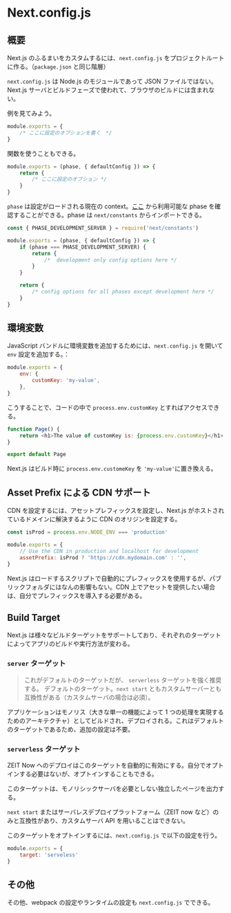 # Next.config.js
## 概要
Next.js のふるまいをカスタムするには、`next.config.js` をプロジェクトルートに作る。（`package.json` と同じ階層）

`next.config.js` は Node.js のモジュールであって JSON ファイルではない。Next.js サーバとビルドフェーズで使われて、ブラウザのビルドには含まれない。  

例を見てみよう。

```javascript
module.exports = {
    /* ここに設定のオプションを書く　*/
}
```

関数を使うこともできる。

```javascript
module.exports = (phase, { defaultConfig }) => {
    return {
        /* ここに設定のオプション */
    }
}
```

`phase` は設定がロードされる現在の context。[ここ](https://github.com/zeit/next.js/blob/canary/packages/next/next-server/lib/constants.ts#L1-L4) から利用可能な phase を確認することができる。phase は `next/constants` からインポートできる。

```javascript
const { PHASE_DEVELOPMENT_SERVER } = require('next/constants')

module.exports = (phase, { defaultConfig }) => {
    if (phase === PHASE_DEVELOPMENT_SERVER) {
        return {
            /*  development only config options here */
        }
    }

    return {
        /* config options for all phases except development here */
    }
}
```

## 環境変数
JavaScript バンドルに環境変数を追加するためには、`next.config.js` を開いて `env` 設定を追加する。：
```javascript
module.exports = {
    env: {
        customKey: 'my-value',
    },
}
```

こうすることで、コードの中で `process.env.customKey` とすればアクセスできる。

```javascript
function Page() {
    return <h1>The value of customKey is: {process.env.customKey}</h1>
}

export default Page
```

Next.js はビルド時に `process.env.customeKey` を `'my-value'`に置き換える。

## Asset Prefix による CDN サポート
CDN を設定するには、アセットプレフィックスを設定し、Next.js がホストされているドメインに解決するように CDN のオリジンを設定する。

```javascript
const isProd = process.env.NODE_ENV === 'production'

module.exports = {
    // Use the CDN in production and localhost for development
    assetPrefix: isProd ? 'https://cdn.mydomain.com' : '',
}
```

Next.js はロードするスクリプトで自動的にプレフィックスを使用するが、パブリックフォルダにはなんの影響もない。CDN 上でアセットを提供したい場合は、自分でプレフィックスを導入する必要がある。

## Build Target
Next.js は様々なビルドターゲットをサポートしており、それぞれのターゲットによってアプリのビルドや実行方法が変わる。

### `server` ターゲット
> これがデフォルトのターゲットだが、 `serverless` ターゲットを強く推奨する。
デフォルトのターゲット。`next start` ともカスタムサーバーとも互換性がある（カスタムサーバの場合は必須）。  

アプリケーションはモノリス（大きな単一の機能によって 1 つの処理を実現するためのアーキテクチャ）としてビルドされ、デプロイされる。これはデフォルトのターゲットであるため、追加の設定は不要。

### `serverless` ターゲット
ZEIT Now へのデプロイはこのターゲットを自動的に有効にする。自分でオプトインする必要はないが、オプトインすることもできる。  

このターゲットは、モノリシックサーバを必要としない独立したページを出力する。

`next start` またはサーバレスデプロイプラットフォーム（ZEIT now など）のみと互換性があり、カスタムサーバ API を用いることはできない。  

このターゲットをオプトインするには、`next.config.js` で以下の設定を行う。

```javascript
module.exports = {
    target: 'serveless'
}
```

## その他
その他、webpack の設定やランタイムの設定も `next.config.js` でできる。